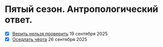 # Пятый сезон. Антропологический ответ.

- [x] [Верить нельзя проверить](veritnelzyaproverit.md) 19 сентября 2025
- [x] [Оседлать чёрта](osedlat-cherta.md) 26 сентября 2025
